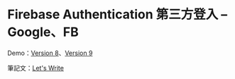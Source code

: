 # Firebase Authentication 第三方登入 – Google、FB

Demo：[Version 8](https://letswritetw.github.io/letswrite-firebase-auth-google-fb/)、[Version 9](https://letswritetw.github.io/letswrite-firebase-auth-google-fb/v9.html)

筆記文：[Let's Write](https://www.letswrite.tw/firebase-auth-google-fb/)
